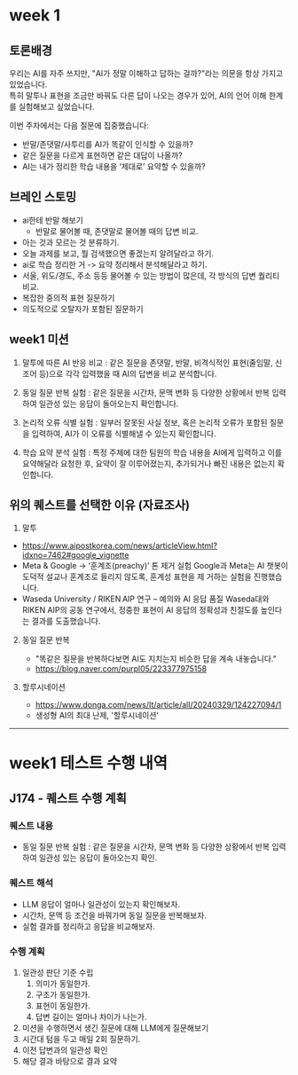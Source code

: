 # week 1

## 토론배경

우리는 AI를 자주 쓰지만, "AI가 정말 이해하고 답하는 걸까?"라는 의문을 항상 가지고 있었습니다.  
특히 말투나 표현을 조금만 바꿔도 다른 답이 나오는 경우가 있어, AI의 언어 이해 한계를 실험해보고 싶었습니다.

이번 주차에서는 다음 질문에 집중했습니다:

- 반말/존댓말/사투리를 AI가 똑같이 인식할 수 있을까?
- 같은 질문을 다르게 표현하면 같은 대답이 나올까?
- AI는 내가 정리한 학습 내용을 ‘제대로’ 요약할 수 있을까?

## 브레인 스토밍

- ai한테 반말 해보기
  - 반말로 물어볼 때, 존댓말로 물어볼 때의 답변 비교.
- 아는 것과 모르는 것 분류하기.
- 오늘 과제를 보고, 뭘 검색했으면 좋겠는지 알려달라고 하기.
- ai로 학습 정리한 거 -> 요약 정리해서 분석해달라고 하기.
- 서울, 위도/경도, 주소 등등 물어볼 수 있는 방법이 많은데, 각 방식의 답변 퀄리티 비교.
- 복잡한 중의적 표현 질문하기
- 의도적으로 오탈자가 포함된 질문하기

## week1 미션

1. 말투에 따른 AI 반응 비교
   : 같은 질문을 존댓말, 반말, 비격식적인 표현(줄임말, 신조어 등)으로 각각 입력했을 때 AI의 답변을 비교 분석합니다.
   
2. 동일 질문 반복 실험
   : 같은 질문을 시간차, 문맥 변화 등 다양한 상황에서 반복 입력하여 일관성 있는 응답이 돌아오는지 확인합니다.
   
3. 논리적 오류 식별 실험
   : 일부러 잘못된 사실 정보, 혹은 논리적 오류가 포함된 질문을 입력하여, AI가 이 오류를 식별해낼 수 있는지 확인합니다.
   
4. 학습 요약 분석 실험
   : 특정 주제에 대한 팀원의 학습 내용을 AI에게 입력하고 이를 요약해달라 요청한 후, 요약이 잘 이루어졌는지, 추가되거나 빠진 내용은 없는지 확인합니다.


## 위의 퀘스트를 선택한 이유 (자료조사)

1. 말투
  - https://www.aipostkorea.com/news/articleView.html?idxno=7462#google_vignette
  - Meta & Google → ‘훈계조(preachy)’ 톤 제거 실험
     Google과 Meta는 AI 챗봇이 도덕적 설교나 훈계조로 들리지 않도록, 훈계성 표현을 제
     거하는 실험을 진행했습니다.
  - Waseda University / RIKEN AIP 연구 – 예의와 AI 응답 품질
   Waseda대와 RIKEN AIP의 공동 연구에서, 정중한 표현이 AI 응답의 정확성과 친절도를 높인다는 결과를 도출했습니다.

2. 동일 질문 반복
   - "똑같은 질문을 반복하다보면 AI도 지치는지 비슷한 답을 계속 내놓습니다."
   - https://blog.naver.com/purpl05/223377975158

3. 할루시네이션
   - https://www.donga.com/news/It/article/all/20240329/124227094/1
   - 생성형 AI의 최대 난제, '할루시네이션'

-----
# week1 테스트 수행 내역

## J174 - 퀘스트 수행 계획

### 퀘스트 내용

- 동일 질문 반복 실험 : 같은 질문을 시간차, 문맥 변화 등 다양한 상황에서 반복 입력하여 일관성 있는 응답이 돌아오는지 확인.

### 퀘스트 해석

- LLM 응답이 얼마나 일관성이 있는지 확인해보자.
- 시간차, 문맥 등 조건을 바꿔가며 동일 질문을 반복해보자.
- 실험 결과를 정리하고 응답을 비교해보자.

### 수행 계획

1. 일관성 판단 기준 수립
    1. 의미가 동일한가.
    2. 구조가 동일한가.
    3. 표현이 동일한가.
    4. 답변 길이는 얼마나 차이가 나는가.
2. 미션을 수행하면서 생긴 질문에 대해 LLM에게 질문해보기
3. 시간대 텀을 두고 매일 2회 질문하기.
4. 이전 답변과의 일관성 확인
5. 해당 결과 바탕으로 결과 요약
